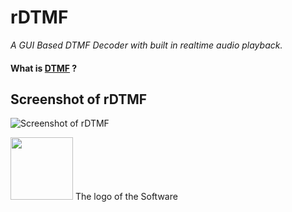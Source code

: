 #  rDTMF

 _A GUI Based DTMF Decoder with built in realtime audio playback._

#### What is [DTMF](https://en.wikipedia.org/wiki/DTMF) ?

## Screenshot of rDTMF 

![Screenshot of rDTMF](https://raw.githubusercontent.com/TheRealRatnadwip/rDTMF/main/Additional%20Assests/screenshot_v1.2.png)

<img src= "https://raw.githubusercontent.com/TheRealRatnadwip/rDTMF/main/Additional%20Assests/dsktpico.png" width="100" height="100">  The logo of the Software